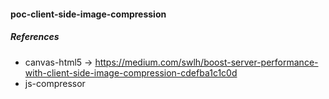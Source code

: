 #### poc-client-side-image-compression




##### References
- canvas-html5 -> https://medium.com/swlh/boost-server-performance-with-client-side-image-compression-cdefba1c1c0d
- js-compressor